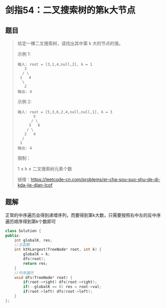 # 剑指54：二叉搜索树的第k大节点

## 题目

> 给定一棵二叉搜索树，请找出其中第 k 大的节点的值。
>
>  
>
> 示例 1:
>
> ```
> 输入: root = [3,1,4,null,2], k = 1
>    3
>   / \
>  1   4
>   \
>    2
> 输出: 4
> ```
>
> 示例 2:
>
> ```
> 输入: root = [5,3,6,2,4,null,null,1], k = 3
>        5
>       / \
>      3   6
>     / \
>    2   4
>   /
>  1
> 输出: 4
> ```
>
> 
>
>
> 限制：
>
> 1 ≤ k ≤ 二叉搜索树元素个数
>
> 
>
> 链接：https://leetcode-cn.com/problems/er-cha-sou-suo-shu-de-di-kda-jie-dian-lcof

## 题解

正常的中序遍历会得到递增序列，而要得到第k大数，只需要按照右中左的反中序遍历顺序得到第k个数即可

```c++
class Solution {
public:
    int globalK, res;
    //主函数
    int kthLargest(TreeNode* root, int k) {
        globalK = k;
        dfs(root);
        return res;
    }
    //中序遍历
    void dfs(TreeNode* root) {
        if(root->right) dfs(root->right);
        if(--globalK == 0) res = root->val;
        if(root->left) dfs(root->left);
    }
};
```

